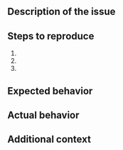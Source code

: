 ## Description of the issue

<!-- A clear and concise description of what the issue is. -->

## Steps to reproduce

1. <!-- Step 1 -->
2. <!-- Step 2 -->
3. <!-- Step 3 -->

## Expected behavior

<!-- What you expected to happen -->

## Actual behavior

<!-- What actually happened -->

## Additional context

<!-- Add any other context about the problem here, including environment details (OS, Bash version, etc.). -->
